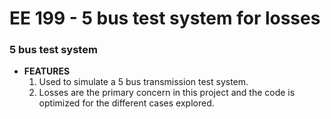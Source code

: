 # EE 199 - 5 bus test system for losses

### 5 bus test system
* **FEATURES**
  1. Used to simulate a 5 bus transmission test system.
  2. Losses are the primary concern in this project and the code is optimized for the different cases explored.

